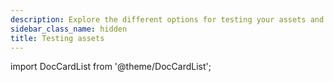 ```yaml
---
description: Explore the different options for testing your assets and pipelines in Dagster
sidebar_class_name: hidden
title: Testing assets
---
```

import DocCardList from '@theme/DocCardList';

<DocCardList />
